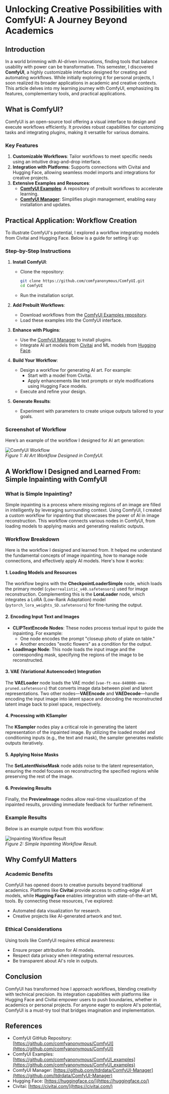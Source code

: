 # Unlocking Creative Possibilities with ComfyUI: A Journey Beyond Academics

## Introduction

In a world brimming with AI-driven innovations, finding tools that balance usability with power can be transformative. This semester, I discovered **ComfyUI**, a highly customizable interface designed for creating and automating workflows. While initially exploring it for personal projects, I soon realized its broader applications in academic and creative contexts. This article delves into my learning journey with ComfyUI, emphasizing its features, complementary tools, and practical applications.

## What is ComfyUI?

ComfyUI is an open-source tool offering a visual interface to design and execute workflows efficiently. It provides robust capabilities for customizing tasks and integrating plugins, making it versatile for various domains.

### Key Features

1. **Customizable Workflows**: Tailor workflows to meet specific needs using an intuitive drag-and-drop interface.
2. **Integration with Platforms**: Supports connections with Civitai and Hugging Face, allowing seamless model imports and integrations for creative projects.
3. **Extensive Examples and Resources**:
   - **[ComfyUI Examples](https://github.com/comfyanonymous/ComfyUI_examples)**: A repository of prebuilt workflows to accelerate learning.
   - **[ComfyUI Manager](https://github.com/ltdrdata/ComfyUI-Manager)**: Simplifies plugin management, enabling easy installation and updates.

## Practical Application: Workflow Creation

To illustrate ComfyUI's potential, I explored a workflow integrating models from Civitai and Hugging Face. Below is a guide for setting it up:

### Step-by-Step Instructions

1. **Install ComfyUI**:
   - Clone the repository:  
     ```bash
     git clone https://github.com/comfyanonymous/ComfyUI.git
     cd ComfyUI
     ```
   - Run the installation script.

2. **Add Prebuilt Workflows**:
   - Download workflows from the [ComfyUI Examples repository](https://github.com/comfyanonymous/ComfyUI_examples).
   - Load these examples into the ComfyUI interface.

3. **Enhance with Plugins**:
   - Use the [ComfyUI Manager](https://github.com/ltdrdata/ComfyUI-Manager) to install plugins.
   - Integrate AI art models from [Civitai](https://civitai.com/) and ML models from [Hugging Face](https://huggingface.co/).

4. **Build Your Workflow**:
   - Design a workflow for generating AI art. For example:
     - Start with a model from Civitai.
     - Apply enhancements like text prompts or style modifications using Hugging Face models.
   - Execute and refine your design.

5. **Generate Results**:
   - Experiment with parameters to create unique outputs tailored to your goals.

  
### Screenshot of Workflow

Here’s an example of the workflow I designed for AI art generation:

![ComfyUI Workflow](https://github.com/Zeeshan13/Comfy-UI_Assignment/blob/main/Workflow.png)  
*Figure 1: AI Art Workflow Designed in ComfyUI.*

## A Workflow I Designed and Learned From: Simple Inpainting with ComfyUI

### What is Simple Inpainting?

Simple inpainting is a process where missing regions of an image are filled in intelligently by leveraging surrounding context. Using ComfyUI, I created a custom workflow for inpainting that showcases the power of AI in image reconstruction. This workflow connects various nodes in ComfyUI, from loading models to applying masks and generating realistic outputs.

### Workflow Breakdown

Here is the workflow I designed and learned from. It helped me understand the fundamental concepts of image inpainting, how to manage node connections, and effectively apply AI models. Here's how it works:

#### 1. **Loading Models and Resources**

The workflow begins with the **CheckpointLoaderSimple** node, which loads the primary model (`cyberrealistic_v40.safetensors`) used for image reconstruction. Complementing this is the **LoraLoader** node, which integrates a LoRA (Low-Rank Adaptation) model (`pytorch_lora_weights_SD.safetensors`) for fine-tuning the output.

#### 2. **Encoding Input Text and Images**

- **CLIPTextEncode Nodes**: These nodes process textual input to guide the inpainting. For example:
  - One node encodes the prompt "closeup photo of plate on table."
  - Another encodes "exotic flowers" as a condition for the output.
- **LoadImage Node**: This node loads the input image and the corresponding mask, specifying the regions of the image to be reconstructed.

#### 3. **VAE (Variational Autoencoder) Integration**

The **VAELoader** node loads the VAE model (`vae-ft-mse-840000-ema-pruned.safetensors`) that converts image data between pixel and latent representations. Two other nodes—**VAEEncode** and **VAEDecode**—handle encoding the input image into latent space and decoding the reconstructed latent image back to pixel space, respectively.

#### 4. **Processing with KSampler**

The **KSampler** nodes play a critical role in generating the latent representation of the inpainted image. By utilizing the loaded model and conditioning inputs (e.g., the text and mask), the sampler generates realistic outputs iteratively.

#### 5. **Applying Noise Masks**

The **SetLatentNoiseMask** node adds noise to the latent representation, ensuring the model focuses on reconstructing the specified regions while preserving the rest of the image.

#### 6. **Previewing Results**

Finally, the **PreviewImage** nodes allow real-time visualization of the inpainted results, providing immediate feedback for further refinement.


### Example Results

Below is an example output from this workflow:


![Inpainting Workflow Result](https://github.com/Zeeshan13/Comfy-UI_Assignment/blob/main/ComfyUI_temp_jpzna_00006_.png)  
*Figure 2: Simple Inpainting Workflow Result.*

## Why ComfyUI Matters

### Academic Benefits

ComfyUI has opened doors to creative pursuits beyond traditional academics. Platforms like **Civitai** provide access to cutting-edge AI art models, while **Hugging Face** enables integration with state-of-the-art ML tools. By connecting these resources, I’ve explored:
- Automated data visualization for research.
- Creative projects like AI-generated artwork and text.

### Ethical Considerations
Using tools like ComfyUI requires ethical awareness:
- Ensure proper attribution for AI models.
- Respect data privacy when integrating external resources.
- Be transparent about AI's role in outputs.

## Conclusion

ComfyUI has transformed how I approach workflows, blending creativity with technical precision. Its integration capabilities with platforms like Hugging Face and Civitai empower users to push boundaries, whether in academics or personal projects. For anyone eager to explore AI's potential, ComfyUI is a must-try tool that bridges imagination and implementation.

## References

- ComfyUI GitHub Repository: [https://github.com/comfyanonymous/ComfyUI](https://github.com/comfyanonymous/ComfyUI)
- ComfyUI Examples: [https://github.com/comfyanonymous/ComfyUI_examples](https://github.com/comfyanonymous/ComfyUI_examples)
- ComfyUI Manager: [https://github.com/ltdrdata/ComfyUI-Manager](https://github.com/ltdrdata/ComfyUI-Manager)
- Hugging Face: [https://huggingface.co/](https://huggingface.co/)
- Civitai: [https://civitai.com/](https://civitai.com/)

